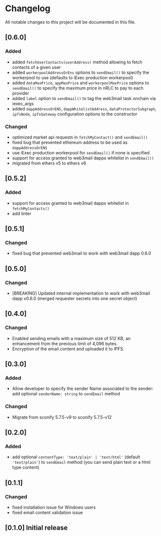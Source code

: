 # Changelog

All notable changes to this project will be documented in this file.

## [0.6.0]

### Added

- added `fetchUserContacts(userAddress)` method allowing to fetch contacts of a given user
- added `workerpoolAddressOrEns` options to `sendEmail()` to specify the workerpool to use (defaults to iExec production workerpool)
- added `dataMaxPrice`, `appMaxPrice` and `workerpoolMaxPrice` options to `sendEmail()` to specify the maximum price in nRLC to pay to each provider
- added `label` option to `sendEmail()` to tag the web3mail task onchain via iexec_args
- added `dappAddressOrENS`, `dappWhitelistAddress`, `dataProtectorSubgraph`, `ipfsNode`, `ipfsGateway` configuration options to the constructor

### Changed

- optimized market api requests in `fetchMyContact()` and `sendEmail()`
- fixed bug that prevented ethereum address to be used as `dappAddressOrENS`
- use iExec production workerpool for `sendEmail()` if none is specified
- support for access granted to web3mail dapps whitelist in `sendEmail()`
- migrated from ethers v5 to ethers v6

## [0.5.2]

### Added

- support for access granted to web3mail dapps whitelist in `fetchMyContacts()`
- add linter

## [0.5.1]

### Changed

- fixed bug that prevented web3mail to work with web3mail dapp 0.6.0

## [0.5.0]

### Changed

- [BREAKING] Updated internal implementation to work with web3mail dapp v0.6.0 (merged requester secrets into one secret object)

## [0.4.0]

### Changed

- Enabled sending emails with a maximum size of 512 KB, an enhancement from the previous limit of 4,096 bytes.
- Encryption of the email content and uploaded it to IPFS.

## [0.3.0]

### Added

- Allow developer to specify the sender Name associated to the sender:
  add optional `senderName: string` to `sendEmail` method

### Changed

- Migrate from sconify 5.7.5-v9 to sconify 5.7.5-v12

## [0.2.0]

### Added

- add optional `contentType: 'text/plain' | 'text/html'` (default `'text/plain'`) to `sendEmail` method (you can send plain text or a html type content)

## [0.1.1]

### Changed

- fixed installation issue for Windows users
- fixed email content validation issue

## [0.1.0] Initial release
